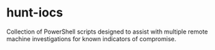 # hunt-iocs
Collection of PowerShell scripts designed to assist with multiple remote machine investigations for known indicators of compromise.
